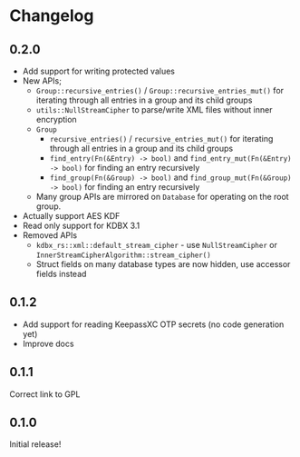 # Changelog

## 0.2.0

* Add support for writing protected values
* New APIs;
  * `Group::recursive_entries()` / `Group::recursive_entries_mut()` for iterating
    through all entries in a group and its child groups
  * `utils::NullStreamCipher` to parse/write XML files without inner encryption
  * `Group`
    * `recursive_entries()` / `recursive_entries_mut()` for iterating
      through all entries in a group and its child groups
    * `find_entry(Fn(&Entry) -> bool)` and `find_entry_mut(Fn(&Entry) -> bool)`
      for finding an entry recursively
    * `find_group(Fn(&Group) -> bool)` and `find_group_mut(Fn(&Group) -> bool)`
      for finding an entry recursively
  * Many group APIs are mirrored on `Database` for operating on the root group.
* Actually support AES KDF
* Read only support for KDBX 3.1
* Removed APIs
  * `kdbx_rs::xml::default_stream_cipher` - use `NullStreamCipher` or `InnerStreamCipherAlgorithm::stream_cipher()`
  * Struct fields on many database types are now hidden, use accessor fields instead

## 0.1.2

* Add support for reading KeepassXC OTP secrets (no code generation yet)
* Improve docs

## 0.1.1

Correct link to GPL

## 0.1.0

Initial release!